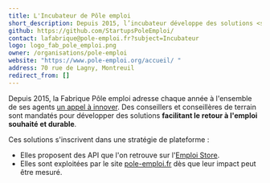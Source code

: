 ```yaml
---
title: L'Incubateur de Pôle emploi
short_description: Depuis 2015, l’incubateur développe des solutions <span class="fr-text--bold">facilitant le retour à l’emploi souhaité et durable</span>.
github: https://github.com/StartupsPoleEmploi/
contact: lafabrique@pole-emploi.fr?subject=Incubateur
logo: logo_fab_pole_emploi.png
owner: /organisations/pole-emploi
website: "https://www.pole-emploi.org/accueil/ "
address: 70 rue de Lagny, Montreuil
redirect_from: []
---
```


Depuis 2015, la Fabrique Pôle emploi adresse chaque année à l'ensemble de ses agents [un appel à innover](https://blog.beta.gouv.fr/general/2017/03/22/intrapreneurs-comment-les-trouver/). Des conseillers et conseillères de terrain sont mandatés pour développer des solutions **facilitant le retour à l'emploi souhaité et durable**.

Ces solutions s'inscrivent dans une stratégie de plateforme :
- Elles proposent des API que l'on retrouve sur l'[Emploi Store](https://www.emploi-store-dev.fr/).
- Elles sont exploitées par le site [pole-emploi.fr](http://pole-emploi.fr) dès que leur impact peut être mesuré.
